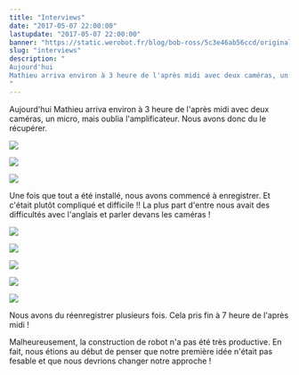 ```yaml
---
title: "Interviews"
date: "2017-05-07 22:00:00"
lastupdate: "2017-05-07 22:00:00"
banner: "https://static.werobot.fr/blog/bob-ross/5c3e46ab56ccd/original.jpg"
slug: "interviews"
description: " 
Aujourd'hui 
Mathieu arriva environ à 3 heure de l'après midi avec deux caméras, un micro, mais oublia l'amplificateur. Nous avons donc du le récu
"
---
```

Aujourd'hui 
Mathieu arriva environ à 3 heure de l'après midi avec deux caméras, un micro, mais oublia l'amplificateur. Nous avons donc du le récupérer.

![](https://static.werobot.fr/blog/bob-ross/5c3e46abd12ea/50.jpg)

![](https://static.werobot.fr/blog/bob-ross/5c3e46ac69e66/50.jpg)

![](https://static.werobot.fr/blog/bob-ross/5c3e46ad02525/50.jpg)

Une fois que tout a été installé, nous avons commencé à enregistrer.
Et c'était plutôt compliqué et difficile !!
La plus part d'entre nous avait des difficultés avec l'anglais et parler devans les caméras !

![](https://static.werobot.fr/blog/bob-ross/5c3e46adabdf8/50.jpg)

![](https://static.werobot.fr/blog/bob-ross/5c3e46ab56ccd/50.jpg)

![](https://static.werobot.fr/blog/bob-ross/5c3e46a912c95/50.jpg)

![](https://static.werobot.fr/blog/bob-ross/5c3e46af06d65/50.jpg)

![](https://static.werobot.fr/blog/bob-ross/5c3e46afa5703/50.jpg)

Nous avons du réenregistrer plusieurs fois.
Cela pris fin à 7 heure de l'après midi !

Malheureusement, la construction de robot n'a pas été très productive. En fait, nous étions au début de penser que notre première idée n'était pas fesable et que nous devrions changer notre approche !

    